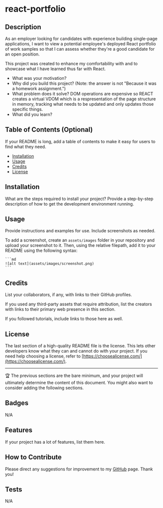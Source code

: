 # react-portfolio

## Description

As an employer looking for candidates with experience building single-page applications, I want to view a potential employee's deployed React portfolio of work samples so that I can assess whether they're a good candidate for an open position.

This project was created to enhance my comfortability with and to showcase what I have learned thus far with React. 

- What was your motivation?
- Why did you build this project? (Note: the answer is not "Because it was a homework assignment.")
- What problem does it solve?
DOM operations are expensive so REACT creates a virtual VDOM which is a respresentation of the page structure in memory, tracking what needs to be updated and only updates those specific things.
- What did you learn?

## Table of Contents (Optional)

If your README is long, add a table of contents to make it easy for users to find what they need.

- [Installation](#installation)
- [Usage](#usage)
- [Credits](#credits)
- [License](#license)

## Installation

What are the steps required to install your project? Provide a step-by-step description of how to get the development environment running.

## Usage

Provide instructions and examples for use. Include screenshots as needed.

To add a screenshot, create an `assets/images` folder in your repository and upload your screenshot to it. Then, using the relative filepath, add it to your README using the following syntax:

    ```md
    ![alt text](assets/images/screenshot.png)
    ```

## Credits

List your collaborators, if any, with links to their GitHub profiles.

If you used any third-party assets that require attribution, list the creators with links to their primary web presence in this section.

If you followed tutorials, include links to those here as well.

## License

The last section of a high-quality README file is the license. This lets other developers know what they can and cannot do with your project. If you need help choosing a license, refer to [https://choosealicense.com/](https://choosealicense.com/).

---

🏆 The previous sections are the bare minimum, and your project will ultimately determine the content of this document. You might also want to consider adding the following sections.

## Badges

N/A

## Features

If your project has a lot of features, list them here.

## How to Contribute

Please direct any suggestions for improvement to my <a href="https://github.com/katelynndonahue">GitHub</a> page. Thank you!

## Tests

N/A